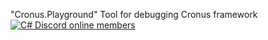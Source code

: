 "Cronus.Playground" 
Tool for debugging Cronus framework
[![C# Discord online members](https://badgen.net/discord/online-members/csharp)](https://discord.gg/csharp)

